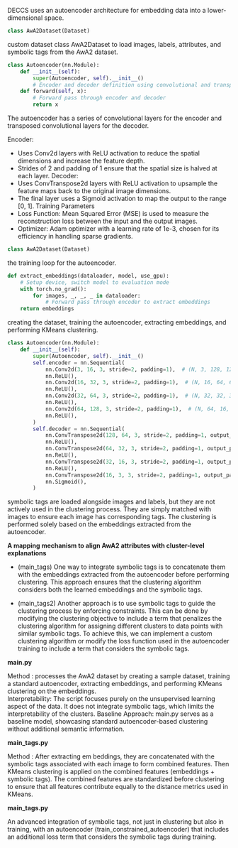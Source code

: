 DECCS uses an autoencoder architecture for embedding data into a lower-dimensional space.



```python
class AwA2Dataset(Dataset)
```
custom dataset class AwA2Dataset to load images, labels, attributes, and symbolic tags from the AwA2 dataset.


```python
class Autoencoder(nn.Module):
    def __init__(self):
        super(Autoencoder, self).__init__()
        # Encoder and decoder definition using convolutional and transposed convolutional layers
    def forward(self, x):
        # Forward pass through encoder and decoder
        return x
```
 The autoencoder has a series of convolutional layers for the encoder and transposed convolutional layers for the decoder.

Encoder:
- Uses Conv2d layers with ReLU activation to reduce the spatial dimensions and increase the feature depth.
- Strides of 2 and padding of 1 ensure that the spatial size is halved at each layer.
Decoder:
- Uses ConvTranspose2d layers with ReLU activation to upsample the feature maps back to the original image dimensions.
- The final layer uses a Sigmoid activation to map the output to the range [0, 1].
Training Parameters
- Loss Function: Mean Squared Error (MSE) is used to measure the reconstruction loss between the input and the output images.
- Optimizer: Adam optimizer with a learning rate of 1e-3, chosen for its efficiency in handling sparse gradients.


```python
class AwA2Dataset(Dataset)
```
the training loop for the autoencoder.


```python
def extract_embeddings(dataloader, model, use_gpu):
    # Setup device, switch model to evaluation mode
    with torch.no_grad():
        for images, _, _, _ in dataloader:
            # Forward pass through encoder to extract embeddings
    return embeddings
```
creating the dataset, training the autoencoder, extracting embeddings, and performing KMeans clustering.





```python
class Autoencoder(nn.Module):
    def __init__(self):
        super(Autoencoder, self).__init__()
        self.encoder = nn.Sequential(
            nn.Conv2d(3, 16, 3, stride=2, padding=1),  # (N, 3, 128, 128) -> (N, 16, 64, 64)
            nn.ReLU(),
            nn.Conv2d(16, 32, 3, stride=2, padding=1),  # (N, 16, 64, 64) -> (N, 32, 32, 32)
            nn.ReLU(),
            nn.Conv2d(32, 64, 3, stride=2, padding=1),  # (N, 32, 32, 32) -> (N, 64, 16, 16)
            nn.ReLU(),
            nn.Conv2d(64, 128, 3, stride=2, padding=1),  # (N, 64, 16, 16) -> (N, 128, 8, 8)
            nn.ReLU(),
        )
        self.decoder = nn.Sequential(
            nn.ConvTranspose2d(128, 64, 3, stride=2, padding=1, output_padding=1),  # (N, 128, 8, 8) -> (N, 64, 16, 16)
            nn.ReLU(),
            nn.ConvTranspose2d(64, 32, 3, stride=2, padding=1, output_padding=1),  # (N, 64, 16, 16) -> (N, 32, 32, 32)
            nn.ReLU(),
            nn.ConvTranspose2d(32, 16, 3, stride=2, padding=1, output_padding=1),  # (N, 32, 32, 32) -> (N, 16, 64, 64)
            nn.ReLU(),
            nn.ConvTranspose2d(16, 3, 3, stride=2, padding=1, output_padding=1),  # (N, 16, 64, 64) -> (N, 3, 128, 128)
            nn.Sigmoid(),
        )
```

symbolic tags are loaded alongside images and labels, but they are not actively used in the clustering process. 
They are simply matched with images to ensure each image has corresponding tags. The clustering is performed solely based 
on the embeddings extracted from the autoencoder. 

**A mapping mechanism to align AwA2 attributes with cluster-level explanations**

- (main_tags) One way to integrate symbolic tags is to concatenate them with the embeddings extracted from the autoencoder before
performing clustering. This approach ensures that the clustering algorithm considers both the learned embeddings and the symbolic tags.

- (main_tags2) Another approach is to use symbolic tags to guide the clustering process by enforcing constraints. This can be done by modifying the clustering objective to include a term that penalizes the clustering algorithm for assigning different clusters to data points with similar symbolic tags.
To achieve this, we can implement a custom clustering algorithm or modify the loss function used in the autoencoder 
training to include a term that considers the symbolic tags.


**main.py**

Method : processes the AwA2 dataset by creating a sample dataset, training a standard autoencoder, extracting embeddings, and performing KMeans clustering on the embeddings.  
Interpretability: The script focuses purely on the unsupervised learning aspect of the data. It does not integrate symbolic tags, which limits the interpretability of the clusters.
Baseline Approach: main.py serves as a baseline model, showcasing standard autoencoder-based clustering without additional semantic information.

**main_tags.py**

Method : After extracting em beddings, they are concatenated with the symbolic tags associated with each image to form 
combined features. Then KMeans clustering is applied on the combined features (embeddings + symbolic tags). 
The combined features are standardized before clustering to ensure that all features contribute equally to the distance
metrics used in KMeans.

**main_tags.py**

An advanced integration of symbolic tags, not just in clustering but also in training, with an autoencoder 
(train_constrained_autoencoder) that includes an additional loss term that considers the symbolic tags during training. 

